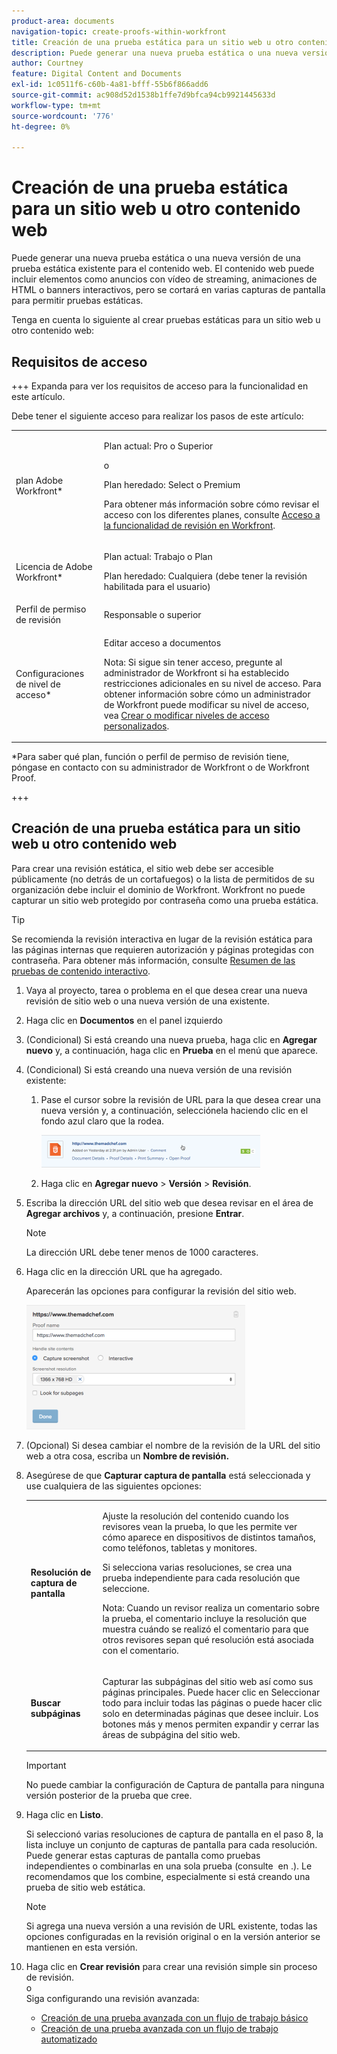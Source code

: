 ```yaml
---
product-area: documents
navigation-topic: create-proofs-within-workfront
title: Creación de una prueba estática para un sitio web u otro contenido web
description: Puede generar una nueva prueba estática o una nueva versión de una prueba estática existente para el contenido web. El contenido web puede incluir elementos como anuncios con vídeo de streaming, animaciones de HTML o banners interactivos, pero se cortará en varias capturas de pantalla para permitir pruebas estáticas.
author: Courtney
feature: Digital Content and Documents
exl-id: 1c0511f6-c60b-4a81-bfff-55b6f866add6
source-git-commit: ac908d52d1538b1ffe7d9bfca94cb9921445633d
workflow-type: tm+mt
source-wordcount: '776'
ht-degree: 0%

---
```


# Creación de una prueba estática para un sitio web u otro contenido web

Puede generar una nueva prueba estática o una nueva versión de una prueba estática existente para el contenido web. El contenido web puede incluir elementos como anuncios con vídeo de streaming, animaciones de HTML o banners interactivos, pero se cortará en varias capturas de pantalla para permitir pruebas estáticas.

Tenga en cuenta lo siguiente al crear pruebas estáticas para un sitio web u otro contenido web:

## Requisitos de acceso

+++ Expanda para ver los requisitos de acceso para la funcionalidad en este artículo.

Debe tener el siguiente acceso para realizar los pasos de este artículo:

<table style="table-layout:auto"> 
 <col> 
 <col> 
 <tbody> 
  <tr> 
   <td role="rowheader">plan Adobe Workfront*</td> 
   <td> <p>Plan actual: Pro o Superior</p> <p>o</p> <p>Plan heredado: Select o Premium</p> <p>Para obtener más información sobre cómo revisar el acceso con los diferentes planes, consulte <a href="/help/quicksilver/administration-and-setup/manage-workfront/configure-proofing/access-to-proofing-functionality.md" class="MCXref xref">Acceso a la funcionalidad de revisión en Workfront</a>.</p> </td> 
  </tr> 
  <tr> 
   <td role="rowheader">Licencia de Adobe Workfront*</td> 
   <td> <p>Plan actual: Trabajo o Plan</p> <p>Plan heredado: Cualquiera (debe tener la revisión habilitada para el usuario)</p> </td> 
  </tr> 
  <tr> 
   <td role="rowheader">Perfil de permiso de revisión </td> 
   <td>Responsable o superior</td> 
  </tr> 
  <tr> 
   <td role="rowheader">Configuraciones de nivel de acceso*</td> 
   <td> <p>Editar acceso a documentos</p> <p>Nota: Si sigue sin tener acceso, pregunte al administrador de Workfront si ha establecido restricciones adicionales en su nivel de acceso. Para obtener información sobre cómo un administrador de Workfront puede modificar su nivel de acceso, vea <a href="../../../administration-and-setup/add-users/configure-and-grant-access/create-modify-access-levels.md" class="MCXref xref">Crear o modificar niveles de acceso personalizados</a>.</p> </td> 
  </tr> 
 </tbody> 
</table>

&#42;Para saber qué plan, función o perfil de permiso de revisión tiene, póngase en contacto con su administrador de Workfront o de Workfront Proof.

+++

## Creación de una prueba estática para un sitio web u otro contenido web

Para crear una revisión estática, el sitio web debe ser accesible públicamente (no detrás de un cortafuegos) o la lista de permitidos de su organización debe incluir el dominio de Workfront. Workfront no puede capturar un sitio web protegido por contraseña como una prueba estática.

>[!TIP]
>
>Se recomienda la revisión interactiva en lugar de la revisión estática para las páginas internas que requieren autorización y páginas protegidas con contraseña. Para obtener más información, consulte [Resumen de las pruebas de contenido interactivo](../../../review-and-approve-work/proofing/proofing-overview/interactive-content-proofs.md).

1. Vaya al proyecto, tarea o problema en el que desea crear una nueva revisión de sitio web o una nueva versión de una existente.
1. Haga clic en **Documentos** en el panel izquierdo
1. (Condicional) Si está creando una nueva prueba, haga clic en **Agregar nuevo** y, a continuación, haga clic en **Prueba** en el menú que aparece.
1. (Condicional) Si está creando una nueva versión de una revisión existente:

   1. Pase el cursor sobre la revisión de URL para la que desea crear una nueva versión y, a continuación, selecciónela haciendo clic en el fondo azul claro que la rodea.

      ![Seleccionar_revisión_por_seleccionar_fondo_azul_claro.png](assets/select-proof-by-selecting-light-blue-background-350x52.png)

   1. Haga clic en **Agregar nuevo** > **Versión** > **Revisión**.

1. Escriba la dirección URL del sitio web que desea revisar en el área de **Agregar archivos** y, a continuación, presione **Entrar**.

   >[!NOTE]
   >
   > La dirección URL debe tener menos de 1000 caracteres.

1. Haga clic en la dirección URL que ha agregado.

   Aparecerán las opciones para configurar la revisión del sitio web.

   ![](assets/interactive-proof-radio-btn-area-350x199.png)

1. (Opcional) Si desea cambiar el nombre de la revisión de la URL del sitio web a otra cosa, escriba un **Nombre de revisión.**
1. Asegúrese de que **Capturar captura de pantalla** está seleccionada y use cualquiera de las siguientes opciones:

   <table style="table-layout:auto"> 
    <col> 
    <col> 
    <tbody> 
     <tr> 
      <td role="rowheader"><strong>Resolución de captura de pantalla</strong> </td> 
      <td> <p>Ajuste la resolución del contenido cuando los revisores vean la prueba, lo que les permite ver cómo aparece en dispositivos de distintos tamaños, como teléfonos, tabletas y monitores.</p> <p>Si selecciona varias resoluciones, se crea una prueba independiente para cada resolución que seleccione.</p> <p>Nota: Cuando un revisor realiza un comentario sobre la prueba, el comentario incluye la resolución que muestra cuándo se realizó el comentario para que otros revisores sepan qué resolución está asociada con el comentario. </p> </td> 
     </tr> 
     <tr> 
      <td role="rowheader"><strong>Buscar subpáginas</strong> </td> 
      <td> <p>Capturar las subpáginas del sitio web así como sus páginas principales. Puede hacer clic en Seleccionar todo para incluir todas las páginas o puede hacer clic solo en determinadas páginas que desee incluir. Los botones más y menos permiten expandir y cerrar las áreas de subpágina del sitio web.</p> </td> 
     </tr> 
    </tbody> 
   </table>

   >[!IMPORTANT]
   >
   >No puede cambiar la configuración de Captura de pantalla para ninguna versión posterior de la prueba que cree.

1. Haga clic en **Listo**.

   Si seleccionó varias resoluciones de captura de pantalla en el paso 8, la lista incluye un conjunto de capturas de pantalla para cada resolución. Puede generar estas capturas de pantalla como pruebas independientes o combinarlas en una sola prueba (consulte  en .). Le recomendamos que los combine, especialmente si está creando una prueba de sitio web estática.

   >[!NOTE]
   >
   >Si agrega una nueva versión a una revisión de URL existente, todas las opciones configuradas en la revisión original o en la versión anterior se mantienen en esta versión.

1. Haga clic en **Crear revisión** para crear una revisión simple sin proceso de revisión.\
   o\
   Siga configurando una revisión avanzada:

   * [Creación de una prueba avanzada con un flujo de trabajo básico](../../../review-and-approve-work/proofing/creating-proofs-within-workfront/configure-basic-proof-workflow.md)
   * [Creación de una prueba avanzada con un flujo de trabajo automatizado](../../../review-and-approve-work/proofing/creating-proofs-within-workfront/create-automated-proof-workflow.md)

